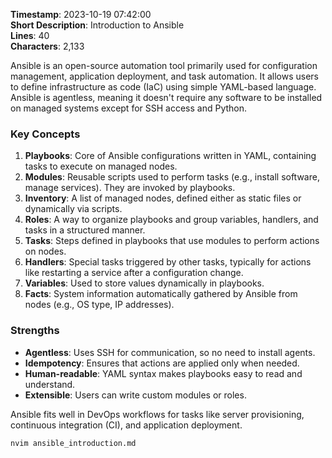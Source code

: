 **Timestamp**: 2023-10-19 07:42:00  
**Short Description**: Introduction to Ansible  
**Lines**: 40  
**Characters**: 2,133

Ansible is an open-source automation tool primarily used for configuration management, application deployment, and task automation. It allows users to define infrastructure as code (IaC) using simple YAML-based language. Ansible is agentless, meaning it doesn't require any software to be installed on managed systems except for SSH access and Python.

### Key Concepts

1. **Playbooks**: Core of Ansible configurations written in YAML, containing tasks to execute on managed nodes.
2. **Modules**: Reusable scripts used to perform tasks (e.g., install software, manage services). They are invoked by playbooks.
3. **Inventory**: A list of managed nodes, defined either as static files or dynamically via scripts.
4. **Roles**: A way to organize playbooks and group variables, handlers, and tasks in a structured manner.
5. **Tasks**: Steps defined in playbooks that use modules to perform actions on nodes.
6. **Handlers**: Special tasks triggered by other tasks, typically for actions like restarting a service after a configuration change.
7. **Variables**: Used to store values dynamically in playbooks.
8. **Facts**: System information automatically gathered by Ansible from nodes (e.g., OS type, IP addresses).

### Strengths

- **Agentless**: Uses SSH for communication, so no need to install agents.
- **Idempotency**: Ensures that actions are applied only when needed.
- **Human-readable**: YAML syntax makes playbooks easy to read and understand.
- **Extensible**: Users can write custom modules or roles.

Ansible fits well in DevOps workflows for tasks like server provisioning, continuous integration (CI), and application deployment.

```bash
nvim ansible_introduction.md
```
